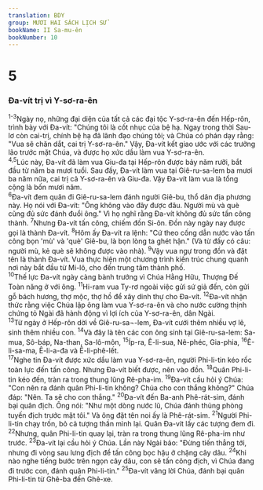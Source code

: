```yaml
---
translation: BDY
group: MƯƠI HAI SÁCH LỊCH SỬ
bookName: II Sa-mu-ên 
bookNumber: 10
---
```


<div class="title"><h1>5</h1><h3>Đa-vít trị vì Y-sơ-ra-ên</h3></div>
<span class="verse 2sa_5_1 2sa_5_2 2sa_5_3"><sup>1-3</sup>Ngày nọ, những đại diện của tất cả các đại tộc Y-sơ-ra-ên đến Hếp-rôn, trình bày với Đa-vít: &#34;Chúng tôi là cốt nhục của bệ hạ. Ngay trong thời Sau-lơ còn cai-trị, chính bệ hạ đã lãnh đạo chúng tôi; và Chúa có phán dạy rằng: &#34;Vua sẽ chăn dắt, cai trị Y-sơ-ra-ên.&#34; Vậy, Đa-vít kết giao ước với các trưởng lão trước mặt Chúa, và được họ xức dầu làm vua Y-sơ-ra-ên.<br/></span>
<span class="verse 2sa_5_4 2sa_5_5"><sup>4,5</sup>Lúc này, Đa-vít đã làm vua Giu-đa tại Hếp-rôn được bảy năm rưỡi, bắt đầu từ năm ba mươi tuổi. Sau đấy, Đa-vít làm vua tại Giê-ru-sa-lem ba mươi ba năm nữa, cai trị cả Y-sơ-ra-ên và Giu-đa. Vậy Đa-vít làm vua là tổng cộng là bốn mươi năm.<br/></span>
<span class="verse 2sa_5_6"><sup>6</sup>Đa-vít đem quân đi Giê-ru-sa-lem đánh người Giê-bu, thổ dân địa phương này. Họ nói với Đa-vít: &#34;Ông không vào đây được đâu. Người mù và què cũng đủ sức đánh đuổi ông.&#34; Vì họ nghĩ rằng Đa-vít không đủ sức tấn công thành. </span>
<span class="verse 2sa_5_7"><sup>7</sup>Nhưng Đa-vít tấn công, chiếm đồn Si-ôn. Đồn này ngày nay được gọi là thành Đa-vít. </span>
<span class="verse 2sa_5_8"><sup>8</sup>Hôm ấy Đa-vít ra lệnh: &#34;Cứ theo cống dẫn nước vào tấn công bọn &#39;mù&#39; và &#39;què&#39; Giê-bu, là bọn lòng ta ghét hận.&#34; (Và từ đấy có câu: người mù, kẻ què sẽ không được vào nhà). </span>
<span class="verse 2sa_5_9"><sup>9</sup>Vậy vua ngự trong đồn và đặt tên là thành Đa-vít. Vua thực hiện một chương trình kiến trúc chung quanh nơi này bắt đầu từ Mi-lô, cho đến trung tâm thành phố.<br/></span>
<span class="verse 2sa_5_10"><sup>10</sup>Thế lực Đa-vít ngày càng bành trướng vì Chúa Hằng Hữu, Thượng Đế Toàn năng ở với ông. </span>
<span class="verse 2sa_5_11"><sup>11</sup>Hi-ram vua Ty-rơ ngoài việc gửi sứ giả đến, còn gửi gỗ bách hương, thợ mộc, thợ hồ để xây dinh thự cho Đa-vít. </span>
<span class="verse 2sa_5_12"><sup>12</sup>Đa-vít nhận thức rằng việc Chúa lập ông làm vua Y-sơ-ra-ên và cho nước cường thịnh chứng tỏ Ngài đã hành động vì lợi ích của Y-sơ-ra-ên, dân Ngài.<br/></span>
<span class="verse 2sa_5_13"><sup>13</sup>Từ ngày ở Hếp-rôn dời về Giê-ru-sa¬-lem, Đa-vít cưới thêm nhiều vợ lẽ, sinh thêm nhiều con. </span>
<span class="verse 2sa_5_14"><sup>14</sup>Và đây là tên các con ông sinh tại Giê-ru-sa-lem: Sa-mua, Sô-báp, Na-than, Sa-lô-môn, </span>
<span class="verse 2sa_5_15"><sup>15</sup>Íp-ra, Ê-li-sua, Nê-phéc, Gia-phia, </span>
<span class="verse 2sa_5_16"><sup>16</sup>Ê-li-sa-ma, Ê-li-a-đa và Ê-li-phê-lết.<br/></span>
<span class="verse 2sa_5_17"><sup>17</sup>Nghe tin Đa-vít được xức dầu làm vua Y-sơ-ra-ên, người Phi-li-tin kéo rốc toàn lực đến tấn công. Nhưng Đa-vít biết được, nên vào đồn. </span>
<span class="verse 2sa_5_18"><sup>18</sup>Quân Phi-li-tin kéo đến, tràn ra trong thung lũng Rê-pha-im. </span>
<span class="verse 2sa_5_19"><sup>19</sup>Đa-vít cầu hỏi ý Chúa: &#34;Con nên ra đánh quân Phi-li-tin không? Chúa cho con thắng không?&#34; Chúa đáp: &#34;Nên. Ta sẽ cho con thắng.&#34; </span>
<span class="verse 2sa_5_20"><sup>20</sup>Đa-vít đến Ba-anh Phê-rát-sim, đánh bại quân địch. Ông nói: &#34;Như một dòng nước lũ, Chúa đánh thủng phòng tuyến địch trước mặt tôi.&#34; Và ông đặt tên noi ấy là Phê-rát-sim. </span>
<span class="verse 2sa_5_21"><sup>21</sup>Người Phi-li-tin chạy trốn, bỏ cả tượng thần mình lại. Quân Đa-vít lấy các tượng đem đi.<br/></span>
<span class="verse 2sa_5_22"><sup>22</sup>Nhưng, quân Phi-li-tin quay lại, tràn ra trong thung lũng Rê-pha-im như trước. </span>
<span class="verse 2sa_5_23"><sup>23</sup>Đa-vít lại cầu hỏi ý Chúa. Lần này Ngài bảo: &#34;Đừng tiến thẳng tới, nhưng đi vòng sau lưng địch để tấn công bọc hậu ở chặng cây dâu. </span>
<span class="verse 2sa_5_24"><sup>24</sup>Khi nào nghe tiếng bước trên ngọn cây dâu, con sẽ tấn công địch, vì Chúa đang đi trước con, đánh quân Phi-li-tin.&#34; </span>
<span class="verse 2sa_5_25"><sup>25</sup>Đa-vít vâng lời Chúa, đánh bại quân Phi-li-tin từ Ghê-ba đến Ghê-xe.</span>

